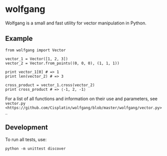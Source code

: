 # wolfgang

Wolfgang is a small and fast utility for vector manipulation in Python.

## Example

```
from wolfgang import Vector

vector_1 = Vector([1, 2, 3])
vector_2 = Vector.from_points((0, 0, 0), (1, 1, 1))

print vector_1[0] # => 1
print len(vector_2) # => 3

cross_product = vector_1.cross(vector_2)
print cross_product # => ⟨-1, 2, -1⟩
```

For a list of all functions and information on their use and parameters, see
`vector.py <https://github.com/Cisplatin/wolfgang/blob/master/wolfgang/vector.py>_`

## Development

To run all tests, use:

```
python -m unittest discover
```
